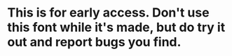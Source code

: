 # This is for early access. Don't use this font while it's made, but do try it out and report bugs you find.
